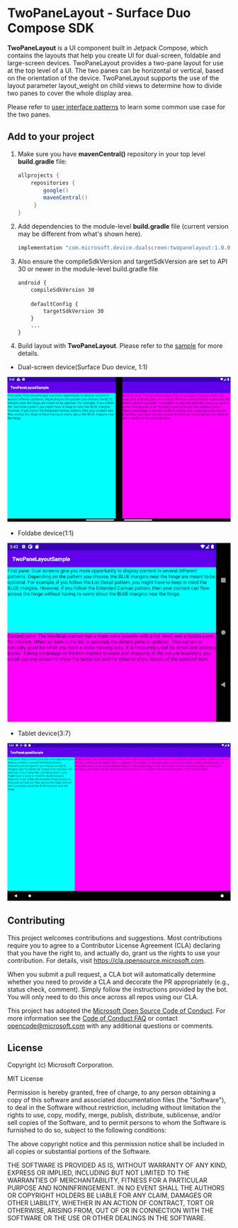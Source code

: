# TwoPaneLayout - Surface Duo Compose SDK

**TwoPaneLayout** is a UI component built in Jetpack Compose, which contains the layouts that help you create UI for dual-screen, foldable and large-screen devices. TwoPaneLayout provides a two-pane layout for use at the top level of a UI. The two panes can be horizontal or vertical, based on the orientation of the device. TwoPaneLayout supports the use of the layout parameter layout_weight on child views to determine how to divide two panes to cover the whole display area.

Please refer to [user interface patterns](https://docs.microsoft.com/dual-screen/introduction#dual-screen-app-patterns) to learn some common use case for the two panes.

## 

## Add to your project

1. Make sure you have **mavenCentral()** repository in your top level **build.gradle** file:

    ```gradle
    allprojects {
        repositories {
            google()
            mavenCentral()
         }
    }
    ```

2. Add dependencies to the module-level **build.gradle** file (current version may be different from what's shown here).
    ```gradle
    implementation "com.microsoft.device.dualscreen:twopanelayout:1.0.0-alpha02"
    ```
3. Also ensure the compileSdkVersion and targetSdkVersion are set to API 30 or newer in the module-level build.gradle file 

    ```
    android { 
        compileSdkVersion 30
        
        defaultConfig { 
            targetSdkVersion 30 
        } 
        ... 
    }
    ```

4. Build layout with **TwoPaneLayout**. Please refer to the [sample](https://github.com/microsoft/surface-duo-compose-samples/tree/main/TwoPaneLayout/sample) for more details.

- Dual-screen device(Surface Duo device, 1:1)

![surfaceduo](screenshots/surfaceduo.png)

- Foldabe device(1:1)

![foldable](screenshots/foldable.png)

- Tablet device(3:7)

![tablet](screenshots/tablet.png)

## Contributing

This project welcomes contributions and suggestions.  Most contributions require you to agree to a
Contributor License Agreement (CLA) declaring that you have the right to, and actually do, grant us
the rights to use your contribution. For details, visit https://cla.opensource.microsoft.com.

When you submit a pull request, a CLA bot will automatically determine whether you need to provide
a CLA and decorate the PR appropriately (e.g., status check, comment). Simply follow the instructions
provided by the bot. You will only need to do this once across all repos using our CLA.

This project has adopted the [Microsoft Open Source Code of Conduct](https://opensource.microsoft.com/codeofconduct/).
For more information see the [Code of Conduct FAQ](https://opensource.microsoft.com/codeofconduct/faq/) or
contact [opencode@microsoft.com](mailto:opencode@microsoft.com) with any additional questions or comments.

## License

Copyright (c) Microsoft Corporation.

MIT License

Permission is hereby granted, free of charge, to any person obtaining a copy of this software and associated documentation files (the "Software"), to deal in the Software without restriction, including without limitation the rights to use, copy, modify, merge, publish, distribute, sublicense, and/or sell copies of the Software, and to permit persons to whom the Software is furnished to do so, subject to the following conditions:

The above copyright notice and this permission notice shall be included in all copies or substantial portions of the Software.

THE SOFTWARE IS PROVIDED AS IS, WITHOUT WARRANTY OF ANY KIND, EXPRESS OR IMPLIED, INCLUDING BUT NOT LIMITED TO THE WARRANTIES OF MERCHANTABILITY, FITNESS FOR A PARTICULAR PURPOSE AND NONINFRINGEMENT. IN NO EVENT SHALL THE AUTHORS OR COPYRIGHT HOLDERS BE LIABLE FOR ANY CLAIM, DAMAGES OR OTHER LIABILITY, WHETHER IN AN ACTION OF CONTRACT, TORT OR OTHERWISE, ARISING FROM, OUT OF OR IN CONNECTION WITH THE SOFTWARE OR THE USE OR OTHER DEALINGS IN THE SOFTWARE.
